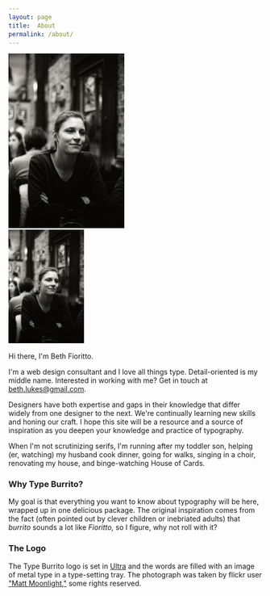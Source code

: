 ```yaml
---
layout: page
title:  About
permalink: /about/
---
```


<div class="text-wrap-desktop">
	<img src="/images/beth_portrait.jpg" alt="beth portrait" width="230px">
</div>

<div class="text-wrap-small">
	<img src="/images/beth_portrait.jpg" alt="beth portrait" width="150px">
</div>

Hi there, I'm Beth Fioritto.

I'm a web design consultant and I love all things type. Detail-oriented is my middle name. Interested in working with me? Get in touch at beth.lukes@gmail.com.

Designers have both expertise and gaps in their knowledge that differ widely from one designer to the next. We're continually learning new skills and honing our craft. I hope this site will be a resource and a source of inspiration as you deepen your knowledge and practice of typography.

When I'm not scrutinizing serifs, I'm running after my toddler son, helping (er, watching) my husband cook dinner, going for walks, singing in a choir, renovating my house, and binge-watching House of Cards.

<h3>Why Type Burrito?</h3>

My goal is that everything you want to know about typography will be here, wrapped up in one delicious package. The original inspiration comes from the fact (often pointed out by clever children or inebriated adults) that <i>burrito</i> sounds a lot like <i>Fioritto,</i> so I figure, why not roll with it?

<h3>The Logo</h3>

The Type Burrito logo is set in <a href="https://www.google.com/fonts/specimen/Ultra">Ultra</a> and the words are filled with an image of metal type in a type-setting tray. The photograph was taken by flickr user <a href="https://www.flickr.com/photos/matt_moonlight/9171680561/in/faves-54686491@N00/">"Matt Moonlight,"</a> some rights reserved.


